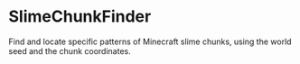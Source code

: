 # SlimeChunkFinder
 Find and locate specific patterns of Minecraft slime chunks, using the world seed and the chunk coordinates.
